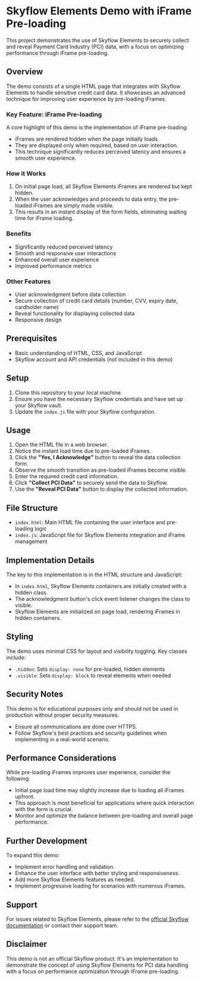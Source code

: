 # Skyflow Elements Demo with iFrame Pre-loading

This project demonstrates the use of Skyflow Elements to securely collect and reveal Payment Card Industry (PCI) data, with a focus on optimizing performance through iFrame pre-loading.

## Overview

The demo consists of a single HTML page that integrates with Skyflow Elements to handle sensitive credit card data. It showcases an advanced technique for improving user experience by pre-loading iFrames.

### Key Feature: iFrame Pre-loading

A core highlight of this demo is the implementation of iFrame pre-loading:

- iFrames are rendered hidden when the page initially loads.
- They are displayed only when required, based on user interaction.
- This technique significantly reduces perceived latency and ensures a smooth user experience.

### How it Works

1. On initial page load, all Skyflow Elements iFrames are rendered but kept hidden.
2. When the user acknowledges and proceeds to data entry, the pre-loaded iFrames are simply made visible.
3. This results in an instant display of the form fields, eliminating waiting time for iFrame loading.

### Benefits

- Significantly reduced perceived latency
- Smooth and responsive user interactions
- Enhanced overall user experience
- Improved performance metrics

### Other Features

- User acknowledgment before data collection
- Secure collection of credit card details (number, CVV, expiry date, cardholder name)
- Reveal functionality for displaying collected data
- Responsive design

## Prerequisites

- Basic understanding of HTML, CSS, and JavaScript
- Skyflow account and API credentials (not included in this demo)

## Setup

1. Clone this repository to your local machine.
2. Ensure you have the necessary Skyflow credentials and have set up your Skyflow vault.
3. Update the `index.js` file with your Skyflow configuration.

## Usage

1. Open the HTML file in a web browser.
2. Notice the instant load time due to pre-loaded iFrames.
3. Click the **"Yes, I Acknowledge"** button to reveal the data collection form.
4. Observe the smooth transition as pre-loaded iFrames become visible.
5. Enter the required credit card information.
6. Click **"Collect PCI Data"** to securely send the data to Skyflow.
7. Use the **"Reveal PCI Data"** button to display the collected information.

## File Structure

- `index.html`: Main HTML file containing the user interface and pre-loading logic
- `index.js`: JavaScript file for Skyflow Elements integration and iFrame management

## Implementation Details

The key to this implementation is in the HTML structure and JavaScript:

- In `index.html`, Skyflow Elements containers are initially created with a hidden class.
- The acknowledgment button's click event listener changes the class to visible.
- Skyflow Elements are initialized on page load, rendering iFrames in hidden containers.

## Styling

The demo uses minimal CSS for layout and visibility toggling. Key classes include:

- `.hidden`: Sets `display: none` for pre-loaded, hidden elements
- `.visible`: Sets `display: block` to reveal elements when needed

## Security Notes

This demo is for educational purposes only and should not be used in production without proper security measures.

- Ensure all communications are done over HTTPS.
- Follow Skyflow's best practices and security guidelines when implementing in a real-world scenario.

## Performance Considerations

While pre-loading iFrames improves user experience, consider the following:

- Initial page load time may slightly increase due to loading all iFrames upfront.
- This approach is most beneficial for applications where quick interaction with the form is crucial.
- Monitor and optimize the balance between pre-loading and overall page performance.

## Further Development

To expand this demo:

- Implement error handling and validation.
- Enhance the user interface with better styling and responsiveness.
- Add more Skyflow Elements features as needed.
- Implement progressive loading for scenarios with numerous iFrames.

## Support

For issues related to Skyflow Elements, please refer to the [official Skyflow documentation](https://docs.skyflow.com) or contact their support team.

## Disclaimer

This demo is not an official Skyflow product. It's an implementation to demonstrate the concept of using Skyflow Elements for PCI data handling with a focus on performance optimization through iFrame pre-loading.
